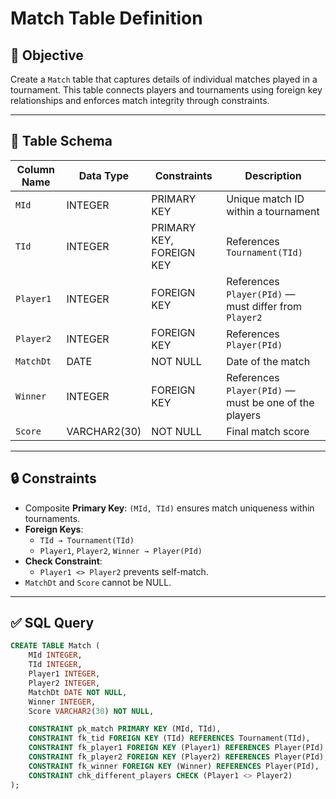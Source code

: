 # Match Table Definition 

## 🎯 Objective
Create a `Match` table that captures details of individual matches played in a tournament. This table connects players and tournaments using foreign key relationships and enforces match integrity through constraints.

---

## 📐 Table Schema

| Column Name | Data Type     | Constraints            | Description                                        |
|-------------|---------------|------------------------|----------------------------------------------------|
| `MId`       | INTEGER        | PRIMARY KEY            | Unique match ID within a tournament                |
| `TId`       | INTEGER        | PRIMARY KEY, FOREIGN KEY | References `Tournament(TId)`                        |
| `Player1`   | INTEGER        | FOREIGN KEY            | References `Player(PId)` — must differ from `Player2` |
| `Player2`   | INTEGER        | FOREIGN KEY            | References `Player(PId)`                           |
| `MatchDt`   | DATE           | NOT NULL               | Date of the match                                  |
| `Winner`    | INTEGER        | FOREIGN KEY            | References `Player(PId)` — must be one of the players |
| `Score`     | VARCHAR2(30)   | NOT NULL               | Final match score                                  |

---

## 🔒 Constraints
- Composite **Primary Key**: `(MId, TId)` ensures match uniqueness within tournaments.
- **Foreign Keys**:
  - `TId → Tournament(TId)`
  - `Player1`, `Player2`, `Winner → Player(PId)`
- **Check Constraint**:
  - `Player1 <> Player2` prevents self-match.
- `MatchDt` and `Score` cannot be NULL.

---

## ✅ SQL Query

```sql
CREATE TABLE Match (
    MId INTEGER,
    TId INTEGER,
    Player1 INTEGER,
    Player2 INTEGER,
    MatchDt DATE NOT NULL,
    Winner INTEGER,
    Score VARCHAR2(30) NOT NULL,

    CONSTRAINT pk_match PRIMARY KEY (MId, TId),
    CONSTRAINT fk_tid FOREIGN KEY (TId) REFERENCES Tournament(TId),
    CONSTRAINT fk_player1 FOREIGN KEY (Player1) REFERENCES Player(PId),
    CONSTRAINT fk_player2 FOREIGN KEY (Player2) REFERENCES Player(PId),
    CONSTRAINT fk_winner FOREIGN KEY (Winner) REFERENCES Player(PId),
    CONSTRAINT chk_different_players CHECK (Player1 <> Player2)
);
